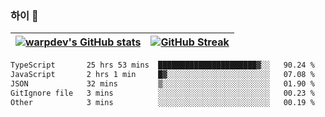
### 하이 👋
[![warpdev's GitHub stats](https://github-readme-stats.vercel.app/api?username=warpdev&show_icons=true&theme=vue-dark)](#) |[![GitHub Streak](https://github-readme-streak-stats.herokuapp.com/?user=warpdev&theme=dark)](#)
--- | --- |
<!--START_SECTION:waka-->

```txt
TypeScript       25 hrs 53 mins  ██████████████████████▓░░   90.24 %
JavaScript       2 hrs 1 min     █▓░░░░░░░░░░░░░░░░░░░░░░░   07.08 %
JSON             32 mins         ▒░░░░░░░░░░░░░░░░░░░░░░░░   01.90 %
GitIgnore file   3 mins          ░░░░░░░░░░░░░░░░░░░░░░░░░   00.23 %
Other            3 mins          ░░░░░░░░░░░░░░░░░░░░░░░░░   00.19 %
```

<!--END_SECTION:waka-->

<!--
**warpdev/warpdev** is a ✨ _special_ ✨ repository because its `README.md` (this file) appears on your GitHub profile.

Here are some ideas to get you started:

- 🔭 I’m currently working on ...
- 🌱 I’m currently learning ...
- 👯 I’m looking to collaborate on ...
- 🤔 I’m looking for help with ...
- 💬 Ask me about ...
- 📫 How to reach me: ...
- 😄 Pronouns: ...
- ⚡ Fun fact: ...
-->
